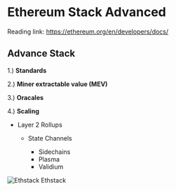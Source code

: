 # Ethereum Stack Advanced 

Reading link: https://ethereum.org/en/developers/docs/

## Advance Stack

1.) **Standards**

2.) **Miner extractable value (MEV)**

3.) **Oracales**

4.) **Scaling**
 - Layer 2 Rollups
 
    - State Channels 
      
       - Sidechains
       - Plasma
       - Validium 
       

![Ethstack Ethstack](https://user-images.githubusercontent.com/59753390/147883014-4f8480ec-38e7-41db-a2ae-ffde1108e5be.JPG)
